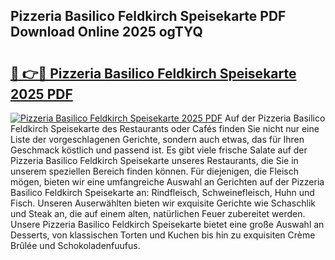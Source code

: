 ## Pizzeria Basilico Feldkirch Speisekarte PDF Download Online 2025 ogTYQ

# <h2><a href="http://gccg0m.nevu.top/?p=Pizzeria+Basilico+Feldkirch+Speisekarte">🔗 👉🔴 Pizzeria Basilico Feldkirch Speisekarte 2025 PDF</a></h2>

[![Pizzeria Basilico Feldkirch Speisekarte 2025 PDF](https://i.imgur.com/dBaPXMq.png)](http://gccg0m.nevu.top/?p=Pizzeria+Basilico+Feldkirch+Speisekarte)
Auf der Pizzeria Basilico Feldkirch Speisekarte des Restaurants oder Cafés finden Sie nicht nur eine Liste der vorgeschlagenen Gerichte, sondern auch etwas, das für Ihren Geschmack köstlich und passend ist. Es gibt viele frische Salate auf der Pizzeria Basilico Feldkirch Speisekarte unseres Restaurants, die Sie in unserem speziellen Bereich finden können. Für diejenigen, die Fleisch mögen, bieten wir eine umfangreiche Auswahl an Gerichten auf der Pizzeria Basilico Feldkirch Speisekarte an: Rindfleisch, Schweinefleisch, Huhn und Fisch. Unseren Auserwählten bieten wir exquisite Gerichte wie Schaschlik und Steak an, die auf einem alten, natürlichen Feuer zubereitet werden. Unsere Pizzeria Basilico Feldkirch Speisekarte bietet eine große Auswahl an Desserts, von klassischen Torten und Kuchen bis hin zu exquisiten Crème Brûlée und Schokoladenfuufus.
